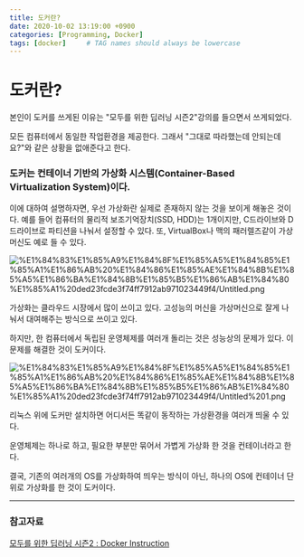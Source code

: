 ```yaml
---
title: 도커란?
date: 2020-10-02 13:19:00 +0900
categories: [Programming, Docker]
tags: [docker]     # TAG names should always be lowercase
---
```


# 도커란?

본인이 도커를 쓰게된 이유는 "모두를 위한 딥러닝 시즌2"강의를 들으면서 쓰게되었다.

모든 컴퓨터에서 동일한 작업환경을 제공한다. 그래서 "그대로 따라했는데 안되는데요?"와 같은 상황을 없애준다고 한다.

### 도커는 컨테이너 기반의 가상화 시스템(Container-Based Virtualization System)이다.

이에 대하여 설명하자면, 우선 가상화란 실제로 존재하지 않는 것을 보이게 해놓은 것이다. 예를 들어 컴퓨터의 물리적 보조기억장치(SSD, HDD)는 1개이지만, C드라이브와 D드라이브로 파티션을 나눠서 설정할 수 있다. 또, VirtualBox나 맥의 패러렐즈같이 가상 머신도 예로 들 수 있다.

![%E1%84%83%E1%85%A9%E1%84%8F%E1%85%A5%E1%84%85%E1%85%A1%E1%86%AB%20%E1%84%86%E1%85%AE%E1%84%8B%E1%85%A5%E1%86%BA%E1%84%8B%E1%85%B5%E1%86%AB%E1%84%80%E1%85%A1%20ded23fcde3f74ff7912ab971023449f4/Untitled.png](%E1%84%83%E1%85%A9%E1%84%8F%E1%85%A5%E1%84%85%E1%85%A1%E1%86%AB%20%E1%84%86%E1%85%AE%E1%84%8B%E1%85%A5%E1%86%BA%E1%84%8B%E1%85%B5%E1%86%AB%E1%84%80%E1%85%A1%20ded23fcde3f74ff7912ab971023449f4/Untitled.png)

가상화는 클라우드 시장에서 많이 쓰이고 있다. 고성능의 머신을 가상머신으로 잘게 나눠서 대여해주는 방식으로 쓰이고 있다.

하지만, 한 컴퓨터에서 독립된 운영체제를 여러개 돌리는 것은 성능상의 문제가 있다. 이 문제를 해결한 것이 도커이다.

![%E1%84%83%E1%85%A9%E1%84%8F%E1%85%A5%E1%84%85%E1%85%A1%E1%86%AB%20%E1%84%86%E1%85%AE%E1%84%8B%E1%85%A5%E1%86%BA%E1%84%8B%E1%85%B5%E1%86%AB%E1%84%80%E1%85%A1%20ded23fcde3f74ff7912ab971023449f4/Untitled%201.png](%E1%84%83%E1%85%A9%E1%84%8F%E1%85%A5%E1%84%85%E1%85%A1%E1%86%AB%20%E1%84%86%E1%85%AE%E1%84%8B%E1%85%A5%E1%86%BA%E1%84%8B%E1%85%B5%E1%86%AB%E1%84%80%E1%85%A1%20ded23fcde3f74ff7912ab971023449f4/Untitled%201.png)

리눅스 위에 도커만 설치하면 어디서든 똑같이 동작하는 가상환경을 여러개 띄울 수 있다.

운영체제는 하나로 하고, 필요한 부분만 묶어서 가볍게 가상화 한 것을 컨테이너라고 한다.

결국, 기존의 여러개의 OS를 가상화하여 띄우는 방식이 아닌, 하나의 OS에 컨테이너 단위로 가상화를 한 것이 도커이다.

---

### 참고자료

[모두를 위한 딥러닝 시즌2 : Docker Instruction](https://youtu.be/7eldOrjQVi0)